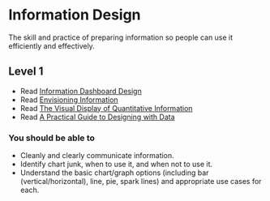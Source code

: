 # Information Design

The skill and practice of preparing information so people can use it efficiently and effectively.

## Level 1

* Read [Information Dashboard Design](http://amzn.to/information-dashboard)
* Read [Envisioning Information](http://amzn.to/envisioning-information)
* Read [The Visual Display of Quantitative Information](http://amzn.to/visual-display)
* Read [A Practical Guide to Designing with Data](http://designingwithdata.com)

### You should be able to

* Cleanly and clearly communicate information.
* Identify chart junk, when to use it, and when not to use it.
* Understand the basic chart/graph options (including bar (vertical/horizontal), line, pie, spark lines) and appropriate use cases for each.
